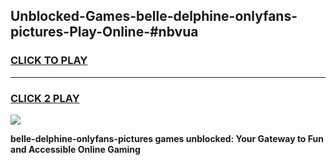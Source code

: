 
## Unblocked-Games-belle-delphine-onlyfans-pictures-Play-Online-#nbvua
<h3>
<a href="https://premium.freeplayer.one?title=belle-delphine-onlyfans-pictures&ref=27F">CLICK TO PLAY</a></h3>
<hr>

<h3>
<a href="https://premium.freeplayer.one?title=belle-delphine-onlyfans-pictures&ref=27F">CLICK 2 PLAY</a>
  
</h3>

<a href="https://premium.freeplayer.one?title=belle-delphine-onlyfans-pictures&ref=27F"><img src="https://clearcache.store/games.png"></a>


**belle-delphine-onlyfans-pictures games unblocked: Your Gateway to Fun and Accessible Online Gaming**
